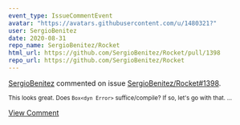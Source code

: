 ```yaml
---
event_type: IssueCommentEvent
avatar: "https://avatars.githubusercontent.com/u/1480321?"
user: SergioBenitez
date: 2020-08-31
repo_name: SergioBenitez/Rocket
html_url: https://github.com/SergioBenitez/Rocket/pull/1398
repo_url: https://github.com/SergioBenitez/Rocket
---
```


<a href='https://github.com/SergioBenitez' target='_blank'>SergioBenitez</a> commented on issue <a href='https://github.com/SergioBenitez/Rocket/pull/1398' target='_blank'>SergioBenitez/Rocket#1398</a>.

<small>This looks great. Does `Box<dyn Error>` suffice/compile? If so, let's go with that....</small>

<a href='https://github.com/SergioBenitez/Rocket/pull/1398' target='_blank'>View Comment</a>